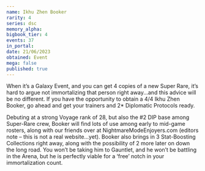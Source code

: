 ```yaml
---
name: Ikhu Zhen Booker
rarity: 4
series: dsc
memory_alpha:
bigbook_tier: 4
events: 37
in_portal:
date: 21/06/2023
obtained: Event
mega: false
published: true
---
```


When it’s a Galaxy Event, and you can get 4 copies of a new Super Rare, it’s hard to argue not immortalizing that person right away...and this advice will be no different.  If you have the opportunity to obtain a 4/4 Ikhu Zhen Booker, go ahead and get your trainers and 2* Diplomatic Protocols ready.

Debuting at a strong Voyage rank of 28, but also the #2 DIP base among Super-Rare crew, Booker will find lots of use among early to mid-game rosters, along with our friends over at NightmareModeEnjoyers.com (editors note – this is not a real website...yet).  Booker also brings in 3 Stat-Boosting Collections right away, along with the possibility of 2 more later on down the long road.  You won’t be taking him to Gauntlet, and he won’t be battling in the Arena, but he is perfectly viable for a ‘free’ notch in your immortalization count.
